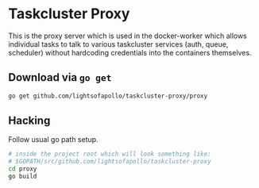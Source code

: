 # Taskcluster Proxy

This is the proxy server which is used in the docker-worker which allows
individual tasks to talk to various taskcluster services (auth, queue,
scheduler) without hardcoding credentials into the containers
themselves.


## Download via `go get`

```sh
go get github.com/lightsofapollo/taskcluster-proxy/proxy
```

## Hacking

Follow usual go path setup.

```sh
# inside the project root which will look something like:
# $GOPATH/src/github.com/lightsofapollo/taskcluster-proxy
cd proxy
go build
```
